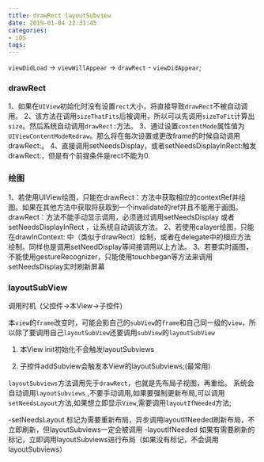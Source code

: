 ```yaml
---
title: drawRect layoutSubview
date: 2019-01-04 22:31:45
categories:
- iOS
tags:
---
```


`viewDidLoad` -> `viewWillAppear` -> `drawRect` - `viewDidAppear`;

### drawRect 

1、如果在`UIView`初始化时没有设置`rect`大小，将直接导致`drawRect`不被自动调用。
2、该方法在调用`sizeThatFits`后被调用，所以可以先调用`sizeToFit`计算出`size`。然后系统自动调用`drawRect:`方法。
3、通过设置`contentMode`属性值为`UIViewContentModeRedraw`。那么将在每次设置或更改frame的时候自动调用drawRect:。
4、直接调用setNeedsDisplay，或者setNeedsDisplayInRect:触发drawRect:，但是有个前提条件是rect不能为0. 

### 绘图

1、若使用UIView绘图，只能在drawRect：方法中获取相应的contextRef并绘图。如果在其他方法中获取将获取到一个invalidate的ref并且不能用于画图。drawRect：方法不能手动显示调用，必须通过调用setNeedsDisplay 或者 setNeedsDisplayInRect ，让系统自动调该方法。
2、若使用calayer绘图，只能在drawInContext: 中（类似于drawRect）绘制，或者在delegate中的相应方法绘制。同样也是调用setNeedDisplay等间接调用以上方法。
3、若要实时画图，不能使用gestureRecognizer，只能使用touchbegan等方法来调用setNeedsDisplay实时刷新屏幕



### layoutSubView

调用时机  (父控件->本View->子控件)

本`view`的`frame`改变时，可能会影自己的`subView`的`frame`和自己同一级的`view`，所以除了要调用自己`layoutSubView`还要调用`subView`的`layoutSubView`

1. 本View init初始化不会触发layoutSubviews

2. 子控件addSubview会触发本View的layoutSubviews;(最常用)

`layoutSubviews`方法调用先于`drawRect`，也就是先布局子视图，再重绘。
系统会自动调用`layoutSubviews` ,不要手动调用,如果要强制更新布局,可以调用`setNeedsLayout`方法,如果想立即显示`View`,需要调用`layoutIfNeeded`方法;

-setNeedsLayout
标记为需要重新布局，异步调用layoutIfNeeded刷新布局，不立即刷新，但layoutSubviews一定会被调用
-layoutIfNeeded
如果有需要刷新的标记，立即调用layoutSubviews进行布局（如果没有标记，不会调用layoutSubviews）
      
       
